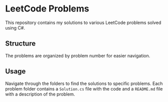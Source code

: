 # LeetCode Problems

This repository contains my solutions to various LeetCode problems solved using C#.

## Structure

The problems are organized by problem number for easier navigation.

## Usage

Navigate through the folders to find the solutions to specific problems. Each problem folder contains a `Solution.cs` file with the code and a `README.md` file with a description of the problem.